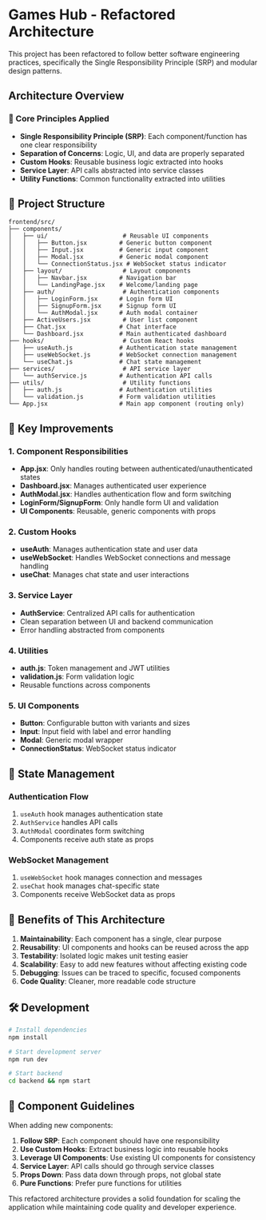 # Games Hub - Refactored Architecture

This project has been refactored to follow better software engineering practices, specifically the Single Responsibility Principle (SRP) and modular design patterns.

## Architecture Overview

### 🔧 Core Principles Applied

- **Single Responsibility Principle (SRP)**: Each component/function has one clear responsibility
- **Separation of Concerns**: Logic, UI, and data are properly separated
- **Custom Hooks**: Reusable business logic extracted into hooks
- **Service Layer**: API calls abstracted into service classes
- **Utility Functions**: Common functionality extracted into utilities

## 📁 Project Structure

```
frontend/src/
├── components/
│   ├── ui/                     # Reusable UI components
│   │   ├── Button.jsx         # Generic button component
│   │   ├── Input.jsx          # Generic input component
│   │   ├── Modal.jsx          # Generic modal component
│   │   └── ConnectionStatus.jsx # WebSocket status indicator
│   ├── layout/                 # Layout components
│   │   ├── Navbar.jsx         # Navigation bar
│   │   └── LandingPage.jsx    # Welcome/landing page
│   ├── auth/                   # Authentication components
│   │   ├── LoginForm.jsx      # Login form UI
│   │   ├── SignupForm.jsx     # Signup form UI
│   │   └── AuthModal.jsx      # Auth modal container
│   ├── ActiveUsers.jsx         # User list component
│   ├── Chat.jsx               # Chat interface
│   └── Dashboard.jsx          # Main authenticated dashboard
├── hooks/                      # Custom React hooks
│   ├── useAuth.js             # Authentication state management
│   ├── useWebSocket.js        # WebSocket connection management
│   └── useChat.js             # Chat state management
├── services/                   # API service layer
│   └── authService.js         # Authentication API calls
├── utils/                      # Utility functions
│   ├── auth.js                # Authentication utilities
│   └── validation.js          # Form validation utilities
└── App.jsx                    # Main app component (routing only)
```

## 🚀 Key Improvements

### 1. **Component Responsibilities**

- **App.jsx**: Only handles routing between authenticated/unauthenticated states
- **Dashboard.jsx**: Manages authenticated user experience
- **AuthModal.jsx**: Handles authentication flow and form switching
- **LoginForm/SignupForm**: Only handle form UI and validation
- **UI Components**: Reusable, generic components with props

### 2. **Custom Hooks**

- **useAuth**: Manages authentication state and user data
- **useWebSocket**: Handles WebSocket connections and message handling
- **useChat**: Manages chat state and user interactions

### 3. **Service Layer**

- **AuthService**: Centralized API calls for authentication
- Clean separation between UI and backend communication
- Error handling abstracted from components

### 4. **Utilities**

- **auth.js**: Token management and JWT utilities
- **validation.js**: Form validation logic
- Reusable functions across components

### 5. **UI Components**

- **Button**: Configurable button with variants and sizes
- **Input**: Input field with label and error handling
- **Modal**: Generic modal wrapper
- **ConnectionStatus**: WebSocket status indicator

## 🔄 State Management

### Authentication Flow

1. `useAuth` hook manages authentication state
2. `AuthService` handles API calls
3. `AuthModal` coordinates form switching
4. Components receive auth state as props

### WebSocket Management

1. `useWebSocket` hook manages connection and messages
2. `useChat` hook manages chat-specific state
3. Components receive WebSocket data as props

## 🎯 Benefits of This Architecture

1. **Maintainability**: Each component has a single, clear purpose
2. **Reusability**: UI components and hooks can be reused across the app
3. **Testability**: Isolated logic makes unit testing easier
4. **Scalability**: Easy to add new features without affecting existing code
5. **Debugging**: Issues can be traced to specific, focused components
6. **Code Quality**: Cleaner, more readable code structure

## 🛠️ Development

```bash
# Install dependencies
npm install

# Start development server
npm run dev

# Start backend
cd backend && npm start
```

## 📝 Component Guidelines

When adding new components:

1. **Follow SRP**: Each component should have one responsibility
2. **Use Custom Hooks**: Extract business logic into reusable hooks
3. **Leverage UI Components**: Use existing UI components for consistency
4. **Service Layer**: API calls should go through service classes
5. **Props Down**: Pass data down through props, not global state
6. **Pure Functions**: Prefer pure functions for utilities

This refactored architecture provides a solid foundation for scaling the application while maintaining code quality and developer experience.
